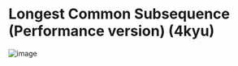 # Longest Common Subsequence (Performance version) (4kyu)

![image](https://user-images.githubusercontent.com/102251036/172924426-992bea88-e6c5-4e10-8191-7b89dfd20adb.png)

